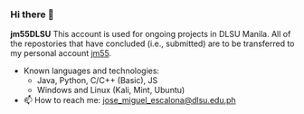 ### Hi there 👋

**jm55DLSU**
This account is used for ongoing projects in DLSU Manila.
All of the repostories that have concluded (i.e., submitted) are to be transferred to my personal account [jm55](https://github.com/jm55).

- Known languages and technologies:
  - Java, Python, C/C++ (Basic), JS
  - Windows and Linux (Kali, Mint, Ubuntu)
- 📫 How to reach me: jose_miguel_escalona@dlsu.edu.ph
